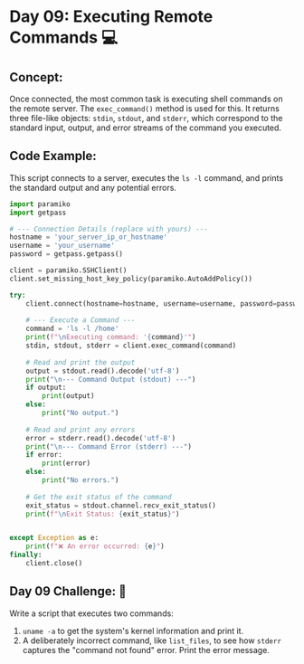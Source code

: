 # Day 09: Executing Remote Commands 💻

## **Concept:** 
Once connected, the most common task is executing shell commands on the remote server. The `exec_command()` method is used for this. It returns three file-like objects: `stdin`, `stdout`, and `stderr`, which correspond to the standard input, output, and error streams of the command you executed.

## **Code Example:**
This script connects to a server, executes the `ls -l` command, and prints the standard output and any potential errors.

```python
import paramiko
import getpass

# --- Connection Details (replace with yours) ---
hostname = 'your_server_ip_or_hostname'
username = 'your_username'
password = getpass.getpass()

client = paramiko.SSHClient()
client.set_missing_host_key_policy(paramiko.AutoAddPolicy())

try:
    client.connect(hostname=hostname, username=username, password=password)
    
    # --- Execute a Command ---
    command = 'ls -l /home'
    print(f"\nExecuting command: '{command}'")
    stdin, stdout, stderr = client.exec_command(command)
    
    # Read and print the output
    output = stdout.read().decode('utf-8')
    print("\n--- Command Output (stdout) ---")
    if output:
        print(output)
    else:
        print("No output.")
    
    # Read and print any errors
    error = stderr.read().decode('utf-8')
    print("\n--- Command Error (stderr) ---")
    if error:
        print(error)
    else:
        print("No errors.")
        
    # Get the exit status of the command
    exit_status = stdout.channel.recv_exit_status()
    print(f"\nExit Status: {exit_status}")


except Exception as e:
    print(f"❌ An error occurred: {e}")
finally:
    client.close()
```

## **Day 09 Challenge:** 🎯
Write a script that executes two commands:

1.  `uname -a` to get the system's kernel information and print it.
2.  A deliberately incorrect command, like `list_files`, to see how `stderr` captures the "command not found" error. Print the error message.
